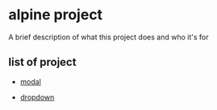 
# alpine project

A brief description of what this project does and who it's for

## list of project

- [modal](https://github.com/dark-noob830/alpine-project/tree/main/modal)

- [dropdown](https://github.com/dark-noob830/alpine-project/tree/main/dropdown)
